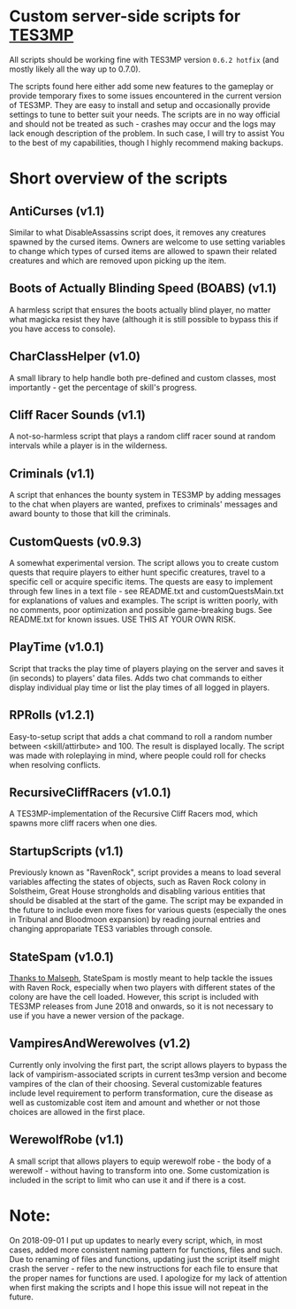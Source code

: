 # Custom server-side scripts for [TES3MP](https://tes3mp.com/)
All scripts should be working fine with TES3MP version `0.6.2 hotfix` (and mostly likely all the way up to 0.7.0).

The scripts found here either add some new features to the gameplay or provide temporary fixes to some issues encountered in the current version of TES3MP. They are easy to install and setup and occasionally provide settings to tune to better suit your needs.
The scripts are in no way official and should not be treated as such - crashes may occur and the logs may lack enough description of the problem. In such case, I will try to assist You to the best of my capabilities, though I highly recommend making backups.

# Short overview of the scripts

## AntiCurses (v1.1)
Similar to what DisableAssassins script does, it removes any creatures spawned by the cursed items. Owners are welcome to use setting variables to change which types of cursed items are allowed to spawn their related creatures and which are removed upon picking up the item.

## Boots of Actually Blinding Speed (BOABS) (v1.1)
A harmless script that ensures the boots actually blind player, no matter what magicka resist they have (although it is still possible to bypass this if you have access to console).

## CharClassHelper (v1.0)
A small library to help handle both pre-defined and custom classes, most importantly - get the percentage of skill's progress.

## Cliff Racer Sounds (v1.1)
A not-so-harmless script that plays a random cliff racer sound at random intervals while a player is in the wilderness.

## Criminals (v1.1)
A script that enhances the bounty system in TES3MP by adding messages to the chat when players are wanted, prefixes to criminals' messages and award bounty to those that kill the criminals.

## CustomQuests (v0.9.3)
A somewhat experimental version. The script allows you to create custom quests that require players to either hunt specific creatures, travel to a specific cell or acquire specific items. The quests are easy to implement through few lines in a text file - see README.txt and customQuestsMain.txt for explanations of values and examples. The script is written poorly, with no comments, poor optimization and possible game-breaking bugs. See README.txt for known issues. USE THIS AT YOUR OWN RISK.

## PlayTime (v1.0.1)
Script that tracks the play time of players playing on the server and saves it (in seconds) to players' data files. Adds two chat commands to either display individual play time or list the play times of all logged in players.

## RPRolls (v1.2.1)
Easy-to-setup script that adds a chat command to roll a random number between <skill/attirbute> and 100. The result is displayed locally. The script was made with roleplaying in mind, where people could roll for checks when resolving conflicts.

## RecursiveCliffRacers (v1.0.1)
A TES3MP-implementation of the Recursive Cliff Racers mod, which spawns more cliff racers when one dies.
  
## StartupScripts (v1.1)
Previously known as "RavenRock", script provides a means to load several variables affecting the states of objects, such as Raven Rock colony in Solstheim, Great House strongholds and disabling various entities that should be disabled at the start of the game. The script may be expanded in the future to include even more fixes for various quests (especially the ones in Tribunal and Bloodmoon expansion) by reading journal entries and changing appropariate TES3 variables through console.

## StateSpam (v1.0.1)
[Thanks to Malseph](https://github.com/Malseph/Mal-s-Public-Server-Scripts-for-Tes3MP/blob/master/Console%20state%20spam%20prevention.lua), StateSpam is mostly meant to help tackle the issues with Raven Rock, especially when two players with different states of the colony are have the cell loaded. However, this script is included with TES3MP releases from June 2018 and onwards, so it is not necessary to use if you have a newer version of the package.

## VampiresAndWerewolves (v1.2)
Currently only involving the first part, the script allows players to bypass the lack of vampirism-associated scripts in current tes3mp version and become vampires of the clan of their choosing. Several customizable features include level requirement to perform transformation, cure the disease as well as customizable cost item and amount and whether or not those choices are allowed in the first place.

## WerewolfRobe (v1.1)
A small script that allows players to equip werewolf robe - the body of a werewolf - without having to transform into one. Some customization is included in the script to limit who can use it and if there is a cost.

# Note:
On 2018-09-01 I put up updates to nearly every script, which, in most cases, added more consistent naming pattern for functions, files and such. Due to renaming of files and functions, updating just the script itself might crash the server - refer to the new instructions for each file to ensure that the proper names for functions are used. I apologize for my lack of attention when first making the scripts and I hope this issue will not repeat in the future.
